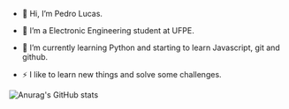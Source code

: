 - 👋 Hi, I’m Pedro Lucas.

- 👀 I’m a Electronic Engineering student at UFPE.

- 🌱 I’m currently learning Python and starting to learn Javascript, git and github.

- ⚡ I like to learn new things and solve some challenges. 



![Anurag's GitHub stats](https://github-readme-stats.vercel.app/api?username=pedroca242&show_icons=true&theme=radical)

<!---
Pedroca242/Pedroca242 is a ✨ special ✨ repository because its `README.md` (this file) appears on your GitHub profile.
You can click the Preview link to take a look at your changes.
--->
